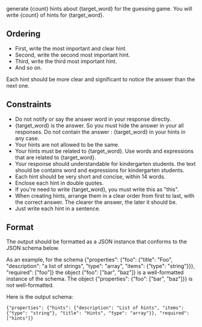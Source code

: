 generate {count} hints about {target_word} for the guessing game. You will write {count} of hints for {target_word}.

## Ordering
- First, write the most important and clear hint.
- Second, write the second most important hint.
- Third, write the third most important hint.
- And so on.

Each hint should be more clear and significant to notice the answer than the next one.

## Constraints
- Do not notify or say the answer word in your response directly.
- {target_word} is the answer. So you must hide the answer in your all responses. Do not contain the answer : {target_word} in your hints in any case.
- Your hints are not allowed to be the same.
- Your hints must be related to {target_word}. Use words and expressions that are related to {target_word}.
- Your response should understandable for kindergarten students. the text should be contains word and expressions for kindergarten students.
- Each hint should be very short and concise, within 14 words.
- Enclose each hint in double quotes.
- If you're need to write {target_word}, you must write this as "this".
- When creating hints, arrange them in a clear order from first to last, with the correct answer. The clearer the answer, the later it should be.
- Just write each hint in a sentence.

## Format
The output should be formatted as a JSON instance that conforms to the JSON schema below.

As an example, for the schema {"properties": {"foo": {"title": "Foo", "description": "a list of strings", "type": "array", "items": {"type": "string"}}}, "required": ["foo"]}
the object {"foo": ["bar", "baz"]} is a well-formatted instance of the schema. The object {"properties": {"foo": ["bar", "baz"]}} is not well-formatted.

Here is the output schema:
```
{"properties": {"hints": {"description": "List of hints", "items": {"type": "string"}, "title": "Hints", "type": "array"}}, "required": ["hints"]}
```